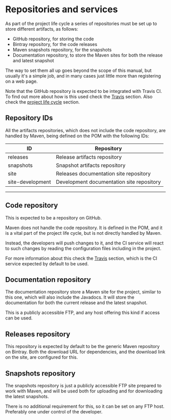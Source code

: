 # Repositories and services

As part of the project life cycle a series of repositories must be set up to store different artifacts, as follows:

- GitHub repository, for storing the code
- Bintray repository, for the code releases
- Maven snapshots repository, for the snapshots
- Documentation repository, to store the Maven sites for both the release and latest snapshot

The way to set them all up goes beyond the scope of this manual, but usually it's a simple job, and in many cases just little more than registering on a web page.

Note that the GitHub repository is expected to be integrated with Travis CI. To find out more about how is this used check the [Travis](./travis.html) section. Also check the [project life cycle](./lifecycle.html) section.

## Repository IDs

All the artifacts repositories, which does not include the code repository, are handled by Maven, being defined on the POM with the following IDs:

|ID|Repository|
|---|---|
|releases|Release artifacts repository|
|snapshots|Snapshot artifacts repository|
|site|Releases documentation site repository|
|site-development|Development documentation site repository|

---

## Code repository

This is expected to be a repository on GitHub.

Maven does not handle the code repository. It is defined in the POM, and it is a vital part of the project life cycle, but is not directly handled by Maven.

Instead, the developers will push changes to it, and the CI service will react to such changes by reading the configuration files including in the project.

For more information about this check the [Travis](./travis.html) section, which is the CI service expected by default to be used.

## Documentation repository

The documentation repository store a Maven site for the project, similar to this one, which will also include the Javadocs. It will store the documentation for both the current release and the latest snapshot.

This is a publicly accessible FTP, and any host offering this kind if access can be used.

## Releases repository

This repository is expected by default to be the generic Maven repository on Bintray. Both the download URL for dependencies, and the download link on the site, are configured for this.

## Snapshots repository

The snapshots repository is just a publicly accessible FTP site prepared to work with Maven, and will be used both for uploading and for downloading the latest snapshots.

There is no additional requirement for this, so it can be set on any FTP host. Preferably one under control of the developer.